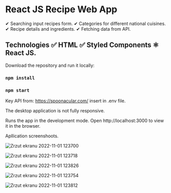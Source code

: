 # React JS Recipe Web App 

✔ Searching input recipes form.
✔ Categories for different national cuisines.
✔ Recipe details and ingredients.
✔ Fetching data from API.


## Technologies ✅ HTML ✅ Styled Components ⚛ React JS. 

Download the repository and run it locally:

### `npm install`

### `npm start`

Key API from: https://spoonacular.com/ insert in .env file.

The desktop application is not fully responsive.

Runs the app in the development mode.
Open http://localhost:3000 to view it in the browser.


Apllication screenshoots.

![Zrzut ekranu 2022-11-01 123700](https://user-images.githubusercontent.com/92208474/199226497-15ff13dc-862a-4449-8898-f0b5eeef29d3.jpg)

![Zrzut ekranu 2022-11-01 123718](https://user-images.githubusercontent.com/92208474/199226512-4b1b9f13-8fdb-49e1-96f0-cba33082d898.jpg)

![Zrzut ekranu 2022-11-01 123826](https://user-images.githubusercontent.com/92208474/199226522-a1634de6-a792-46f4-b44f-2b0972de20ed.jpg)

![Zrzut ekranu 2022-11-01 123754](https://user-images.githubusercontent.com/92208474/199226529-a17141c1-174a-4be9-aca1-26b405c256ad.jpg)

![Zrzut ekranu 2022-11-01 123812](https://user-images.githubusercontent.com/92208474/199226538-1d402dbc-29eb-4935-8636-6cbabf843570.jpg)




